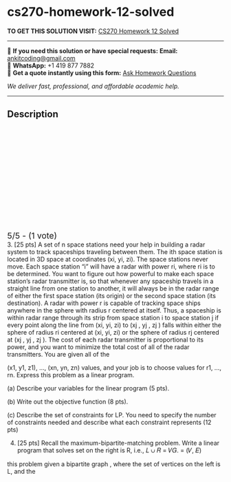 # cs270-homework-12-solved
**TO GET THIS SOLUTION VISIT:** [CS270 Homework 12 Solved](https://www.ankitcodinghub.com/product/cs270-2/)


---

📩 **If you need this solution or have special requests:** **Email:** ankitcoding@gmail.com  
📱 **WhatsApp:** +1 419 877 7882  
📄 **Get a quote instantly using this form:** [Ask Homework Questions](https://www.ankitcodinghub.com/services/ask-homework-questions/)

*We deliver fast, professional, and affordable academic help.*

---

<h2>Description</h2>



<div class="kk-star-ratings kksr-auto kksr-align-center kksr-valign-top" data-payload="{&quot;align&quot;:&quot;center&quot;,&quot;id&quot;:&quot;121456&quot;,&quot;slug&quot;:&quot;default&quot;,&quot;valign&quot;:&quot;top&quot;,&quot;ignore&quot;:&quot;&quot;,&quot;reference&quot;:&quot;auto&quot;,&quot;class&quot;:&quot;&quot;,&quot;count&quot;:&quot;1&quot;,&quot;legendonly&quot;:&quot;&quot;,&quot;readonly&quot;:&quot;&quot;,&quot;score&quot;:&quot;5&quot;,&quot;starsonly&quot;:&quot;&quot;,&quot;best&quot;:&quot;5&quot;,&quot;gap&quot;:&quot;4&quot;,&quot;greet&quot;:&quot;Rate this product&quot;,&quot;legend&quot;:&quot;5\/5 - (1 vote)&quot;,&quot;size&quot;:&quot;24&quot;,&quot;title&quot;:&quot;CS270 Homework 12 Solved&quot;,&quot;width&quot;:&quot;138&quot;,&quot;_legend&quot;:&quot;{score}\/{best} - ({count} {votes})&quot;,&quot;font_factor&quot;:&quot;1.25&quot;}">

<div class="kksr-stars">

<div class="kksr-stars-inactive">
            <div class="kksr-star" data-star="1" style="padding-right: 4px">


<div class="kksr-icon" style="width: 24px; height: 24px;"></div>
        </div>
            <div class="kksr-star" data-star="2" style="padding-right: 4px">


<div class="kksr-icon" style="width: 24px; height: 24px;"></div>
        </div>
            <div class="kksr-star" data-star="3" style="padding-right: 4px">


<div class="kksr-icon" style="width: 24px; height: 24px;"></div>
        </div>
            <div class="kksr-star" data-star="4" style="padding-right: 4px">


<div class="kksr-icon" style="width: 24px; height: 24px;"></div>
        </div>
            <div class="kksr-star" data-star="5" style="padding-right: 4px">


<div class="kksr-icon" style="width: 24px; height: 24px;"></div>
        </div>
    </div>

<div class="kksr-stars-active" style="width: 138px;">
            <div class="kksr-star" style="padding-right: 4px">


<div class="kksr-icon" style="width: 24px; height: 24px;"></div>
        </div>
            <div class="kksr-star" style="padding-right: 4px">


<div class="kksr-icon" style="width: 24px; height: 24px;"></div>
        </div>
            <div class="kksr-star" style="padding-right: 4px">


<div class="kksr-icon" style="width: 24px; height: 24px;"></div>
        </div>
            <div class="kksr-star" style="padding-right: 4px">


<div class="kksr-icon" style="width: 24px; height: 24px;"></div>
        </div>
            <div class="kksr-star" style="padding-right: 4px">


<div class="kksr-icon" style="width: 24px; height: 24px;"></div>
        </div>
    </div>
</div>


<div class="kksr-legend" style="font-size: 19.2px;">
            5/5 - (1 vote)    </div>
    </div>
3. [25 pts] A set of n space stations need your help in building a radar system to track spaceships traveling between them. The ith space station is located in 3D space at coordinates (xi, yi, zi). The space stations never move. Each space station “i” will have a radar with power ri, where ri is to be determined. You want to figure out how powerful to make each space station’s radar transmitter is, so that whenever any spaceship travels in a straight line from one station to another, it will always be in the radar range of either the first space station (its origin) or the second space station (its destination). A radar with power r is capable of tracking space ships anywhere in the sphere with radius r centered at itself. Thus, a spaceship is within radar range through its strip from space station i to space station j if every point along the line from (xi, yi, zi) to (xj , yj , zj ) falls within either the sphere of radius ri centered at (xi, yi, zi) or the sphere of radius rj centered at (xj , yj , zj ). The cost of each radar transmitter is proportional to its power, and you want to minimize the total cost of all of the radar transmitters. You are given all of the

(x1, y1, z1), …, (xn, yn, zn) values, and your job is to choose values for r1, …, rn. Express this problem as a linear program.

(a) Describe your variables for the linear program (5 pts).

(b) Write out the objective function (8 pts).

(c) Describe the set of constraints for LP. You need to specify the number of constraints needed and describe what each constraint represents (12 pts)

4. [25 pts] Recall the maximum-bipartite-matching problem. Write a linear program that solves set on the right is R, i.e., 𝐿 ∪ 𝑅 = 𝑉𝐺. = (𝑉, 𝐸)

this problem given a bipartite graph , where the set of vertices on the left is L, and the
